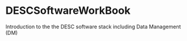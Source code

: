 DESCSoftwareWorkBook
====================

Introduction to the the DESC software stack including Data Management (DM) 
